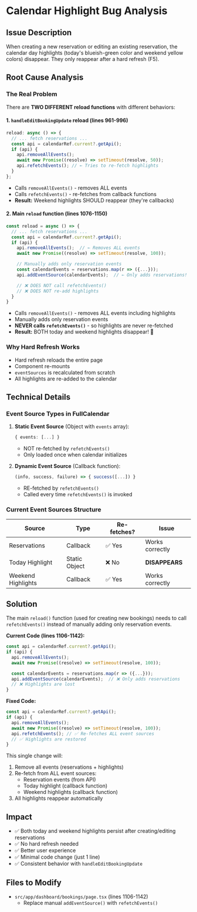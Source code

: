 # Calendar Highlight Bug Analysis

## Issue Description

When creating a new reservation or editing an existing reservation, the calendar day highlights (today's blueish-green color and weekend yellow colors) disappear. They only reappear after a hard refresh (F5).

## Root Cause Analysis

### The Real Problem

There are **TWO DIFFERENT reload functions** with different behaviors:

#### 1. **`handleEditBookingUpdate` reload** (lines 961-996)

```typescript
reload: async () => {
  // ... fetch reservations ...
  const api = calendarRef.current?.getApi();
  if (api) {
    api.removeAllEvents();
    await new Promise((resolve) => setTimeout(resolve, 50));
    api.refetchEvents(); // ← Tries to re-fetch highlights
  }
};
```

- Calls `removeAllEvents()` - removes ALL events
- Calls `refetchEvents()` - re-fetches from callback functions
- **Result:** Weekend highlights SHOULD reappear (they're callbacks)

#### 2. **Main `reload` function** (lines 1076-1150)

```typescript
const reload = async () => {
  // ... fetch reservations ...
  const api = calendarRef.current?.getApi();
  if (api) {
    api.removeAllEvents();  // ← Removes ALL events
    await new Promise((resolve) => setTimeout(resolve, 100));

    // Manually adds only reservation events
    const calendarEvents = reservations.map(r => ({...}));
    api.addEventSource(calendarEvents);  // ← Only adds reservations!

    // ❌ DOES NOT call refetchEvents()
    // ❌ DOES NOT re-add highlights
  }
}
```

- Calls `removeAllEvents()` - removes ALL events including highlights
- Manually adds only reservation events
- **NEVER calls `refetchEvents()`** - so highlights are never re-fetched
- **Result:** BOTH today and weekend highlights disappear! 🚫

### Why Hard Refresh Works

- Hard refresh reloads the entire page
- Component re-mounts
- `eventSources` is recalculated from scratch
- All highlights are re-added to the calendar

## Technical Details

### Event Source Types in FullCalendar

1. **Static Event Source** (Object with `events` array):

   ```typescript
   { events: [...] }
   ```

   - NOT re-fetched by `refetchEvents()`
   - Only loaded once when calendar initializes

2. **Dynamic Event Source** (Callback function):
   ```typescript
   (info, success, failure) => { success([...]) }
   ```
   - RE-fetched by `refetchEvents()`
   - Called every time `refetchEvents()` is invoked

### Current Event Sources Structure

| Source             | Type          | Re-fetches? | Issue           |
| ------------------ | ------------- | ----------- | --------------- |
| Reservations       | Callback      | ✅ Yes      | Works correctly |
| Today Highlight    | Static Object | ❌ No       | **DISAPPEARS**  |
| Weekend Highlights | Callback      | ✅ Yes      | Works correctly |

## Solution

The main `reload()` function (used for creating new bookings) needs to call `refetchEvents()` instead of manually adding only reservation events.

**Current Code (lines 1106-1142):**

```typescript
const api = calendarRef.current?.getApi();
if (api) {
  api.removeAllEvents();
  await new Promise((resolve) => setTimeout(resolve, 100));

  const calendarEvents = reservations.map(r => ({...}));
  api.addEventSource(calendarEvents);  // ❌ Only adds reservations
  // ❌ Highlights are lost
}
```

**Fixed Code:**

```typescript
const api = calendarRef.current?.getApi();
if (api) {
  api.removeAllEvents();
  await new Promise((resolve) => setTimeout(resolve, 100));
  api.refetchEvents(); // ✅ Re-fetches ALL event sources
  // ✅ Highlights are restored
}
```

This single change will:

1. Remove all events (reservations + highlights)
2. Re-fetch from ALL event sources:
   - Reservation events (from API)
   - Today highlight (callback function)
   - Weekend highlights (callback function)
3. All highlights reappear automatically

## Impact

- ✅ Both today and weekend highlights persist after creating/editing reservations
- ✅ No hard refresh needed
- ✅ Better user experience
- ✅ Minimal code change (just 1 line)
- ✅ Consistent behavior with `handleEditBookingUpdate`

## Files to Modify

- `src/app/dashboard/bookings/page.tsx` (lines 1106-1142)
  - Replace manual `addEventSource()` with `refetchEvents()`
